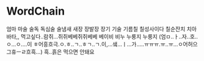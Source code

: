 # WordChain

엄마
마술
술독
독심술
술냄새
새장
장발장
장기
기술
기름칠
칠성사이다
칠순잔치
치아바타,, 먹고싶다..람쥐...쥐쥐베베쥐쥐베베
베이비
비누
누룽지
누룽지 (엄ㅁ..ㅏ..자..호..ㅇ...ㅇ....이 ㅎ어흥흐극.ㅇ.ㅎ..ㄱ..ㅎㄱ..ㄱ.이,...샠...ㅣ...가.....ㅠㅠㅠ.ㅠ..ㅠ...ㅇ어허으그휴ㅡㄹ흐흑...)
흑..흙은 먹으면 안돼요
